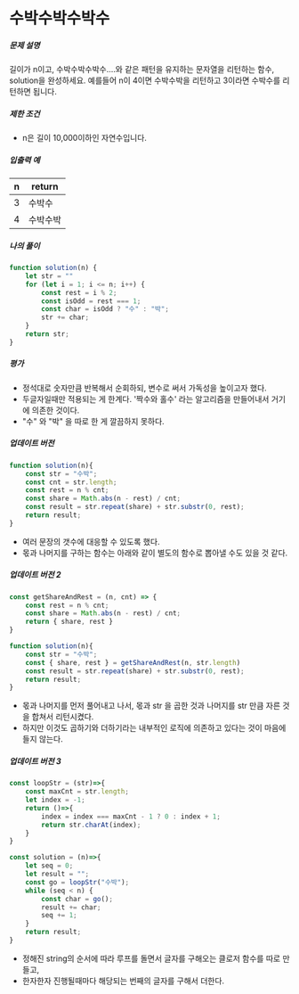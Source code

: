 # 수박수박수박수



##### 문제 설명

길이가 n이고, 수박수박수박수....와 같은 패턴을 유지하는 문자열을 리턴하는 함수, solution을 완성하세요. 예를들어 n이 4이면 수박수박을 리턴하고 3이라면 수박수를 리턴하면 됩니다.



##### 제한 조건

- n은 길이 10,000이하인 자연수입니다.



##### 입출력 예

| n    | return   |
| ---- | -------- |
| 3    | 수박수   |
| 4    | 수박수박 |



##### 나의 풀이

```javascript
function solution(n) {
    let str = ""
    for (let i = 1; i <= n; i++) {
        const rest = i % 2;
        const isOdd = rest === 1;
        const char = isOdd ? "수" : "박";
        str += char;
    }
    return str;
}
```

##### 평가 

- 정석대로 숫자만큼 반복해서 순회하되, 변수로 써서 가독성을 높이고자 했다. 
- 두글자일때만 적용되는 게 한계다. '짝수와 홀수' 라는 알고리즘을 만들어내서 거기에 의존한 것이다. 
- "수" 와 "박" 을 따로 한 게 깔끔하지 못하다. 



##### 업데이트 버전

```javascript
function solution(n){ 
    const str = "수박";
    const cnt = str.length;
    const rest = n % cnt;                        
    const share = Math.abs(n - rest) / cnt;                        
    const result = str.repeat(share) + str.substr(0, rest);
    return result;
}
```

- 여러 문장의 갯수에 대응할 수 있도록 했다. 
- 몫과 나머지를 구하는 함수는 아래와 같이 별도의 함수로 뽑아낼 수도 있을 것 같다. 



##### 업데이트 버전 2

```javascript
const getShareAndRest = (n, cnt) => {
    const rest = n % cnt;                        
    const share = Math.abs(n - rest) / cnt;
    return { share, rest }
}

function solution(n){ 
    const str = "수박";
    const { share, rest } = getShareAndRest(n, str.length)
    const result = str.repeat(share) + str.substr(0, rest);
    return result;
}
```

- 몫과 나머지를 먼저 풀어내고 나서, 몫과 str 을 곱한 것과 나머지를 str 만큼 자른 것을 합쳐서 리턴시켰다.
- 하지만 이것도 곱하기와 더하기라는 내부적인 로직에 의존하고 있다는 것이 마음에 들지 않는다. 



##### 업데이트 버전 3

```javascript
const loopStr = (str)=>{
    const maxCnt = str.length;
    let index = -1;
    return ()=>{
        index = index === maxCnt - 1 ? 0 : index + 1;
        return str.charAt(index);
    }
}

const solution = (n)=>{
    let seq = 0;
    let result = "";
    const go = loopStr("수박");
    while (seq < n) {
        const char = go();
        result += char;
        seq += 1;
    }
    return result;
}
```

- 정해진 string의 순서에 따라 루프를 돌면서 글자를 구해오는 클로저 함수를 따로 만들고, 
- 한자한자 진행될때마다 해당되는 번째의 글자를 구해서 더한다. 